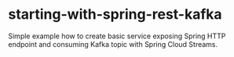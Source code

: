 # starting-with-spring-rest-kafka

Simple example how to create basic service exposing Spring HTTP endpoint and consuming Kafka topic with Spring Cloud Streams.
